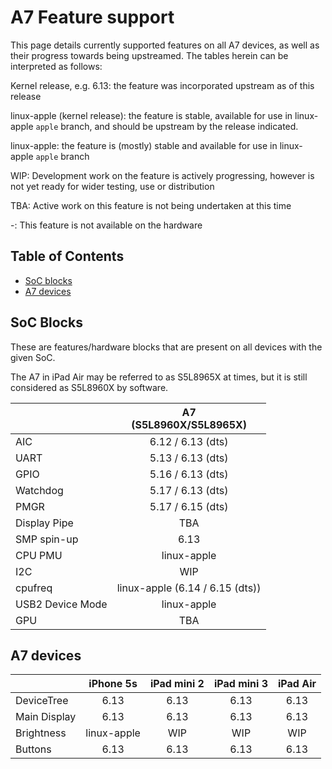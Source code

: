 # A7 Feature support

This page details currently supported features on all A7 devices, as well as their progress towards being upstreamed.
The tables herein can be interpreted as follows:

Kernel release, e.g. 6.13: the feature was incorporated upstream as of this release

linux-apple (kernel release): the feature is stable, available for use in linux-apple `apple` branch, and should be upstream by the release indicated.

linux-apple: the feature is (mostly) stable and available for use in linux-apple `apple` branch

WIP: Development work on the feature is actively progressing, however is not yet ready for wider testing, use or distribution

TBA: Active work on this feature is not being undertaken at this time

-: This feature is not available on the hardware

## Table of Contents

- [SoC blocks](#soc-blocks)
- [A7 devices](#a7-devices)

## SoC Blocks

These are features/hardware blocks that are present on all devices with the given SoC.

The A7 in iPad Air may be referred to as S5L8965X at times, but it is still considered as S5L8960X by software.

|                  | A7<br>(S5L8960X/S5L8965X)       |
|------------------|:-------------------------------:|
| AIC              | 6.12 / 6.13 (dts)               |
| UART             | 5.13 / 6.13 (dts)               |
| GPIO             | 5.16 / 6.13 (dts)               |
| Watchdog         | 5.17 / 6.13 (dts)               |
| PMGR             | 5.17 / 6.15 (dts)               |
| Display Pipe     | TBA                             |
| SMP spin-up      | 6.13                            |
| CPU PMU          | linux-apple                     |
| I2C              | WIP                             |
| cpufreq          | linux-apple (6.14 / 6.15 (dts)) |
| USB2 Device Mode | linux-apple                     |
| GPU              | TBA                             |

## A7 devices

|                     | iPhone 5s   | iPad mini 2 | iPad mini 3 | iPad Air     |
|---------------------|:-----------:|:-----------:|:-----------:|:------------:|
| DeviceTree          | 6.13        | 6.13        | 6.13        | 6.13         |
| Main Display        | 6.13        | 6.13        | 6.13        | 6.13         |
| Brightness          | linux-apple | WIP         | WIP         | WIP          |
| Buttons             | 6.13        | 6.13        | 6.13        | 6.13         |
